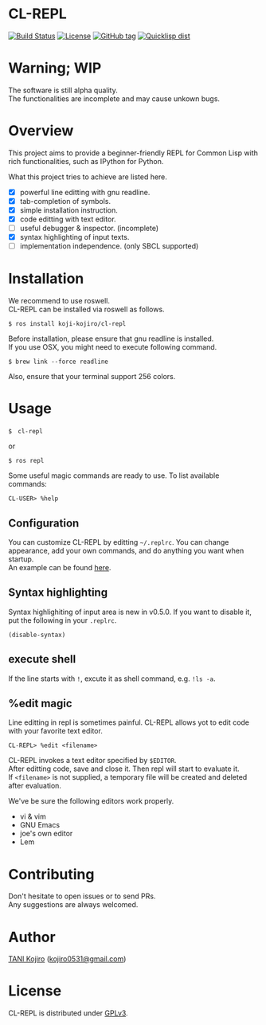 # CL-REPL
[![Build Status](https://travis-ci.org/koji-kojiro/cl-repl.svg?branch=master)](https://travis-ci.org/koji-kojiro/cl-repl)
[![License](http://img.shields.io/badge/license-GPLv3-blue.svg?style=flat)](https://github.com/koji-kojiro/cl-repl/blob/master/LICENSE)
[![GitHub tag](https://img.shields.io/github/tag/koji-kojiro/cl-repl.svg?style=flat)](https://github.com/koji-kojiro/cl-repl/releases)
[![Quicklisp dist](http://quickdocs.org/badge/cl-repl.svg)](http://quickdocs.org/cl-repl/)

# **Warning; WIP**
The software is still alpha quality.  
The functionalities are incomplete and may cause unkown bugs.

# Overview
This project aims to provide a beginner-friendly REPL for Common Lisp with rich functionalities, such as IPython for Python.

What this project tries to achieve are listed here.

- [x] powerful line editting with gnu readline.
- [x] tab-completion of symbols.
- [x] simple installation instruction.
- [x] code editting with text editor.
- [ ] useful debugger & inspector. (incomplete)
- [x] syntax highlighting of input texts.
- [ ] implementation independence. (only SBCL supported)

# Installation
We recommend to use roswell.  
CL-REPL can be installed via roswell as follows.

```
$ ros install koji-kojiro/cl-repl
```

Before installation, please ensure that gnu readline is installed.  
If you use OSX, you might need to execute following command.

```
$ brew link --force readline
```

Also, ensure that your terminal support 256 colors.

# Usage
```
$　cl-repl
```

or

```
$ ros repl
```

Some useful magic commands are ready to use. To list available commands:

```
CL-USER> %help
```

## Configuration
You can customize CL-REPL by editting `~/.replrc`. You can change appearance, add your own commands, and do anything you want when startup.  
An example can be found [here](./replrc-example).

## Syntax highlighting
Syntax highlighiting of input area is new in v0.5.0.
If you want to disable it, put the following in your `.replrc`.

```
(disable-syntax)
```

## execute shell
If the line starts with `!`, excute it as shell command, e.g. `!ls -a`.

## %edit magic
Line editting in repl is sometimes painful. CL-REPL allows yot to edit code with your favorite text editor. 

```
CL-REPL> %edit <filename>
```

CL-REPL invokes a text editor specified by `$EDITOR`.  
After editting code, save and close it. Then repl will start to evaluate it.  
If `<filename>` is not supplied, a temporary file will be created and deleted after evaluation.  

We've be sure the following editors work properly.  

- vi & vim
- GNU Emacs
- joe's own editor
- Lem

# Contributing
Don't hesitate to open issues or to send PRs.  
Any suggestions are always welcomed.

# Author
[TANI Kojiro](https://github.com/koji-kojiro) (kojiro0531@gmail.com)

# License
CL-REPL is distributed under [GPLv3](./LICENSE).





